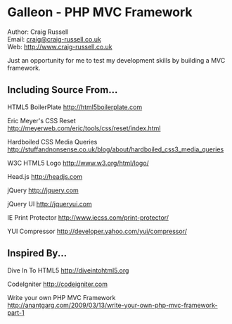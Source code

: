 Galleon - PHP MVC Framework
================================================================================

Author: Craig Russell   
Email:  <craig@craig-russell.co.uk>   
Web:    <http://www.craig-russell.co.uk>



Just an opportunity for me to test my development skills by building a MVC framework.

Including Source From...
--------------------------------------------------------------------------------
HTML5 BoilerPlate
<http://html5boilerplate.com>

Eric Meyer's CSS Reset
<http://meyerweb.com/eric/tools/css/reset/index.html>

Hardboiled CSS Media Queries
<http://stuffandnonsense.co.uk/blog/about/hardboiled_css3_media_queries>

W3C HTML5 Logo
<http://www.w3.org/html/logo/>

Head.js
<http://headjs.com>

jQuery
<http://jquery.com>

jQuery UI
<http://jqueryui.com>

IE Print Protector
<http://www.iecss.com/print-protector/>

YUI Compressor
<http://developer.yahoo.com/yui/compressor/>

Inspired By...
--------------------------------------------------------------------------------
Dive In To HTML5
<http://diveintohtml5.org>

CodeIgniter 
<http://codeigniter.com>

Write your own PHP MVC Framework
<http://anantgarg.com/2009/03/13/write-your-own-php-mvc-framework-part-1>

